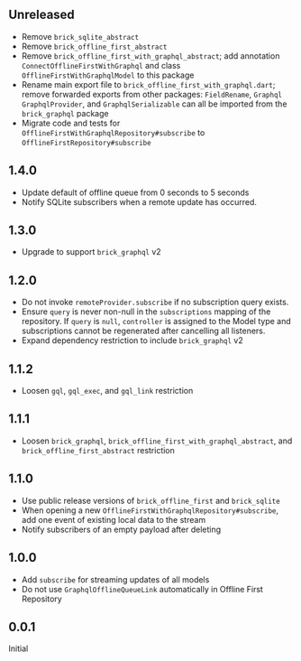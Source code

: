 ## Unreleased

* Remove `brick_sqlite_abstract`
* Remove `brick_offline_first_abstract`
* Remove `brick_offline_first_with_graphql_abstract`; add annotation `ConnectOfflineFirstWithGraphql` and class `OfflineFirstWithGraphqlModel` to this package
* Rename main export file to `brick_offline_first_with_graphql.dart`; remove forwarded exports from other packages: `FieldRename`, `Graphql` `GraphqlProvider`,  and `GraphqlSerializable` can all be imported from the `brick_graphql` package
* Migrate code and tests for `OfflineFirstWithGraphqlRepository#subscribe` to `OfflineFirstRepository#subscribe`

## 1.4.0

* Update default of offline queue from 0 seconds to 5 seconds
* Notify SQLite subscribers when a remote update has occurred.

## 1.3.0

* Upgrade to support `brick_graphql` v2

## 1.2.0

* Do not invoke `remoteProvider.subscribe` if no subscription query exists.
* Ensure `query` is never non-null in the `subscriptions` mapping of the repository. If `query` is `null`, `controller` is assigned to the Model type and subscriptions cannot be regenerated after cancelling all listeners.
* Expand dependency restriction to include `brick_graphql` v2

## 1.1.2

* Loosen `gql`, `gql_exec`, and `gql_link` restriction

## 1.1.1

* Loosen `brick_graphql`, `brick_offline_first_with_graphql_abstract`, and `brick_offline_first_abstract` restriction

## 1.1.0

* Use public release versions of `brick_offline_first` and `brick_sqlite`
* When opening a new `OfflineFirstWithGraphqlRepository#subscribe`, add one event of existing local data to the stream
* Notify subscribers of an empty payload after deleting

## 1.0.0

* Add `subscribe` for streaming updates of all models
* Do not use `GraphqlOfflineQueueLink` automatically in Offline First Repository

## 0.0.1

Initial
